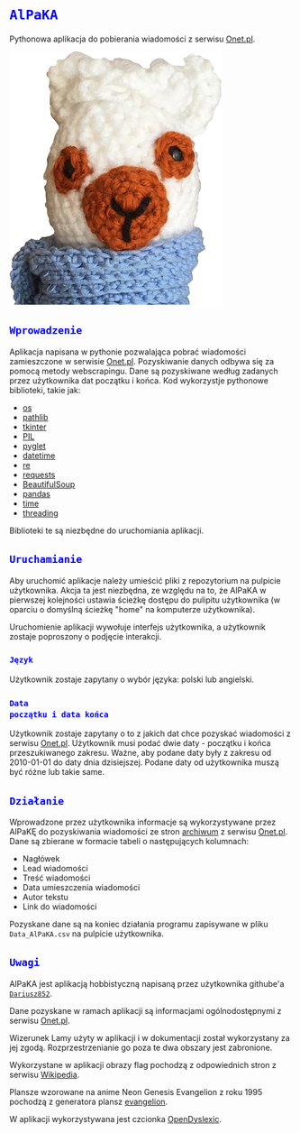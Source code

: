 # <code style="color : Blue">AlPaKA</code>

Pythonowa aplikacja do pobierania wiadomości z serwisu [Onet.pl](https://www.onet.pl/). 

![screenshot](./Tekstury/Lama_mod_3.png)

## <code style="color : Blue">Wprowadzenie</code>

Aplikacja napisana w pythonie pozwalająca pobrać wiadomości zamieszczone w serwisie [Onet.pl](https://www.onet.pl/). Pozyskiwanie danych odbywa się za pomocą metody webscrapingu. Dane są pozyskiwane według zadanych przez użytkownika dat początku i końca. Kod wykorzystje pythonowe biblioteki, takie jak:
* [os](https://docs.python.org/3/library/os.html)
* [pathlib](https://docs.python.org/3/library/pathlib.html)
* [tkinter](https://docs.python.org/3/library/tkinter.html#module-tkinter)
* [PIL](https://pillow.readthedocs.io/en/stable/)
* [pyglet](https://pypi.org/project/pyglet/)
* [datetime](https://docs.python.org/3/library/datetime.html)
* [re](https://docs.python.org/3/library/re.html)
* [requests](https://pypi.org/project/requests/)
* [BeautifulSoup](https://pypi.org/project/beautifulsoup4/)
* [pandas](https://pandas.pydata.org/)
* [time](https://docs.python.org/3/library/time.html)
* [threading](https://docs.python.org/3/library/threading.html)

Biblioteki te są niezbędne do uruchomiania aplikacji. 

## <code style="color : Blue">Uruchamianie</code>
Aby uruchomić aplikacje należy umieścić pliki z repozytorium na pulpicie użytkownika. Akcja ta jest niezbędna, ze względu na to, że AlPaKA w pierwszej kolejności ustawia ścieżkę dostępu do pulipitu użytkownika (w oparciu o domyślną ścieżkę "home" na komputerze użytkownika). 

Uruchomienie aplikacji wywołuje interfejs użytkownika, a użytkownik zostaje poproszony o podjęcie interakcji.

### <code style="color : Blue">Język</code>
Użytkownik zostaje zapytany o wybór języka: polski lub angielski.

### <code style="color : Blue">Data początku i data końca</code>
Użytkownik zostaje zapytany o to z jakich dat chce pozyskać wiadomości z serwisu [Onet.pl](https://www.onet.pl/). Użytkownik musi podać dwie daty - początku i końca przeszukiwanego zakresu. Ważne, aby podane daty były z zakresu od 2010-01-01 do daty dnia dzisiejszej. Podane daty od użytkownika muszą być różne lub takie same.

## <code style="color : Blue">Działanie</code>
Wprowadzone przez użytkownika informacje są wykorzystywane przez AlPaKĘ do pozyskiwania wiadomości ze stron [archiwum](https://wiadomosci.onet.pl/archiwum/) z serwisu [Onet.pl](https://www.onet.pl/). Dane są zbierane w formacie tabeli o następujących kolumnach:
* Nagłówek
* Lead wiadomości
* Treść wiadomości
* Data umieszczenia wiadomości
* Autor tekstu
* Link do wiadomości 

Pozyskane dane są na koniec działania programu zapisywane w pliku `Data_AlPaKA.csv` na pulpicie użytkownika.

## <code style="color : Blue">Uwagi</code>
AlPaKA jest aplikacją hobbistyczną napisaną przez użytkownika githube'a [`Dariusz852`](https://github.com/Dariusz852). 

Dane pozyskane w ramach aplikacji są informacjami ogólnodostępnymi z serwisu [Onet.pl](https://www.onet.pl/).

Wizerunek Lamy użyty w aplikacji i w dokumentacji został wykorzystany za jej zgodą. Rozprzestrzenianie go poza te dwa obszary jest zabronione. 

Wykorzystane w aplikacji obrazy flag pochodzą z odpowiednich stron z serwisu [Wikipedia](https://pl.wikipedia.org/).

Plansze wzorowane na anime Neon Genesis Evangelion z roku 1995 pochodzą z generatora plansz [evangelion](https://evangelion.boodoo.co/).

W aplikacji wykorzystywana jest czcionka [OpenDyslexic](https://opendyslexic.org/).
